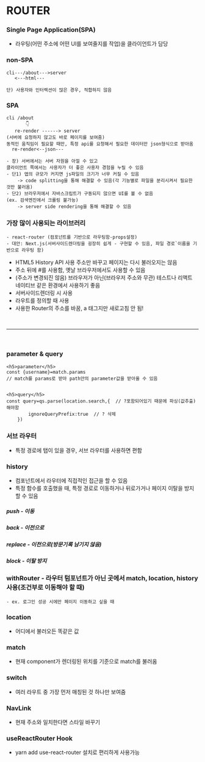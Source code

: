 # ROUTER

### Single Page Application(SPA)
- 라우팅(어떤 주소에 어떤 UI를 보여줄지를 작업)을 클라이언트가 담당

### non-SPA
```
cli---/about--->server
   <---html---

단) 사용자와 인터렉션이 많은 경우, 적합하지 않음
```

### SPA
```
cli /about
       👇
   re-render ------> server
(서버에 요청하지 않고도 바로 페이지를 보여줌)
동적인 움직임이 필요할 때만, 특정 api를 요청해서 필요한 데이터만 json형식으로 받아옴
  re-render<--json---

- 장) 서버에서는 서버 자원을 아낄 수 있고
클라이언트 쪽에서는 사용자가 더 좋은 사용자 경험을 누릴 수 있음
- 단1) 앱의 규모가 커지면 js파일의 크기가 너무 커질 수 있음
	-> code splitting을 통해 해결할 수 있음(각 기능별로 파일을 분리시켜서 필요한 것만 불러옴)
- 단2) 브라우저에서 자바스크립트가 구동되지 않으면 UI를 볼 수 없음
(ex. 검색엔진에서 크롤링 불가능)
	-> server side rendering을 통해 해결할 수 있음
```

### 가장 많이 사용되는 라이브러리
	- react-router (컴포넌트를 기반으로 라우팅함-props설정)
	- 대안: Next.js(서버사이드렌더링을 굉장히 쉽게 - 구현할 수 있음, 파일 경로`이름을 기반으로 라우팅 함)

- <BrowserRouter>
	HTML5 History API 사용
	주소만 바꾸고 페이지는 다시 불러오지는 않음
- <HashRouter>
	주소 뒤에 #를 사용함, 옛날 브라우저에서도 사용할 수 있음
- <MemoryRouter>
	(주소가 변경되진 않음)
	브라우저가 아닌(브라우저 주소와 무관) 테스트나 리액트 네이티브 같은 환경에서 사용하기 좋음
- <StaticRouter>
	서버사이드렌더링 시 사용
- <Route>
	라우트를 정의할 때 사용
- <Link>
	사용한 Router의 주소를 바꿈, a 태그지만 새로고침 안 됨!
<br/>
<hr/>
<br/>
	
### parameter & query
```
<h5>parameter</h5>
const {username}=match.params
// match를 params로 받아 path안의 parameter값을 받아올 수 있음


<h5>query</h5>
const query=qs.parse(location.search,{  // ?포함되어있기 때문에 파싱(값추출)해야함
        ignoreQueryPrefix:true  // ? 삭제
    })
```

### 서브 라우터
- 특정 경로에 탭이 있을 경우, 서브 라우터를 사용하면 편함

### history
- 컴포넌트에서 라우터에 직접적인 접근을 할 수 있음
- 특정 함수를 호출했을 때, 특정 경로로 이동하거나 뒤로가거나 페이지 이탈을 방지할 수 있음
##### push - 이동
##### back - 이전으로
##### replace - 이전으로(방문기록 남기지 않음)
##### block - 이탈 방지

### withRouter - 라우터 텀포넌트가 아닌 곳에서 match, location, history 사용(조건부로 이동해야 할 때)
	- ex. 로그인 성공 시에만 페이지 이동하고 싶을 때

### location
- 어디에서 불러오든 똑같은 값

### match
- 현재 component가 렌더링된 위치를 기준으로 match를 불러옴

### switch
- 여러 라우트 중 가장 먼저 매칭된 것 하나만 보여줌

### NavLink
- 현재 주소와 일치한다면 스타일 바꾸기

### useReactRouter Hook
- yarn add use-react-router 설치로 편리하게 사용가능
